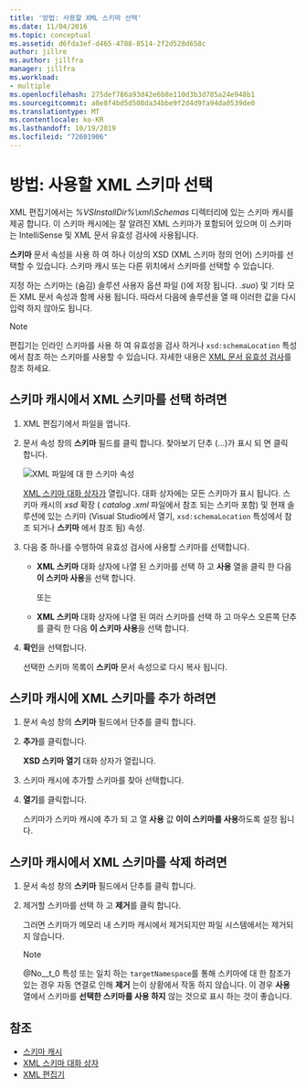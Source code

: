 ```yaml
---
title: '방법: 사용할 XML 스키마 선택'
ms.date: 11/04/2016
ms.topic: conceptual
ms.assetid: d6fda3ef-d465-4788-8514-2f2d528d658c
author: jillre
ms.author: jillfra
manager: jillfra
ms.workload:
- multiple
ms.openlocfilehash: 275def786a93d42e6b8e110d3b3d785a24e948b1
ms.sourcegitcommit: a8e8f4bd5d508da34bbe9f2d4d9fa94da0539de0
ms.translationtype: MT
ms.contentlocale: ko-KR
ms.lasthandoff: 10/19/2019
ms.locfileid: "72601906"
---
```

# <a name="how-to-select-the-xml-schemas-to-use"></a>방법: 사용할 XML 스키마 선택

XML 편집기에서는 *%VSInstallDir%\xml\Schemas* 디렉터리에 있는 스키마 캐시를 제공 합니다. 이 스키마 캐시에는 잘 알려진 XML 스키마가 포함되어 있으며 이 스키마는 IntelliSense 및 XML 문서 유효성 검사에 사용됩니다.

**스키마** 문서 속성을 사용 하 여 하나 이상의 XSD (XML 스키마 정의 언어) 스키마를 선택할 수 있습니다. 스키마 캐시 또는 다른 위치에서 스키마를 선택할 수 있습니다.

지정 하는 스키마는 (숨김) 솔루션 사용자 옵션 파일 ()에 저장 됩니다. *.suo*) 및 기타 모든 XML 문서 속성과 함께 사용 됩니다. 따라서 다음에 솔루션을 열 때 이러한 값을 다시 입력 하지 않아도 됩니다.

> [!NOTE]
> 편집기는 인라인 스키마를 사용 하 여 유효성을 검사 하거나 `xsd:schemaLocation` 특성에서 참조 하는 스키마를 사용할 수 있습니다. 자세한 내용은 [XML 문서 유효성 검사](../xml-tools/xml-document-validation.md)를 참조 하세요.

## <a name="to-select-an-xml-schema-from-the-schema-cache"></a>스키마 캐시에서 XML 스키마를 선택 하려면

1. XML 편집기에서 파일을 엽니다.

2. 문서 속성 창의 **스키마** 필드를 클릭 합니다. 찾아보기 단추 (...)가 표시 되 면 클릭 합니다.

   ![XML 파일에 대 한 스키마 속성](media/properties-schemas.png)

   [XML 스키마 대화 상자가](xml-schemas-dialog-box.md) 열립니다. 대화 상자에는 모든 스키마가 표시 됩니다. 스키마 캐시의 *xsd* 확장 ( *catalog .xml* 파일에서 참조 되는 스키마 포함) 및 현재 솔루션에 있는 스키마 (Visual Studio에서 열기, `xsd:schemaLocation` 특성에서 참조 되거나 **스키마** 에서 참조 됨) 속성.

3. 다음 중 하나를 수행하여 유효성 검사에 사용할 스키마를 선택합니다.

   - **XML 스키마** 대화 상자에 나열 된 스키마를 선택 하 고 **사용** 열을 클릭 한 다음 **이 스키마 사용**을 선택 합니다.

     또는

   - **XML 스키마** 대화 상자에 나열 된 여러 스키마를 선택 하 고 마우스 오른쪽 단추를 클릭 한 다음 **이 스키마 사용**을 선택 합니다.

4. **확인**을 선택합니다.

   선택한 스키마 목록이 **스키마** 문서 속성으로 다시 복사 됩니다.

## <a name="to-add-an-xml-schema-to-the-schema-cache"></a>스키마 캐시에 XML 스키마를 추가 하려면

1. 문서 속성 창의 **스키마** 필드에서 단추를 클릭 합니다.

2. **추가**를 클릭합니다.

   **XSD 스키마 열기** 대화 상자가 열립니다.

3. 스키마 캐시에 추가할 스키마를 찾아 선택합니다.

4. **열기**를 클릭합니다.

   스키마가 스키마 캐시에 추가 되 고 열 **사용** 값 **이이 스키마를 사용**하도록 설정 됩니다.

## <a name="to-delete-an-xml-schema-from-the-schema-cache"></a>스키마 캐시에서 XML 스키마를 삭제 하려면

1. 문서 속성 창의 **스키마** 필드에서 단추를 클릭 합니다.

2. 제거할 스키마를 선택 하 고 **제거**를 클릭 합니다.

   그러면 스키마가 메모리 내 스키마 캐시에서 제거되지만 파일 시스템에서는 제거되지 않습니다.

   > [!NOTE]
   > @No__t_0 특성 또는 일치 하는 `targetNamespace`를 통해 스키마에 대 한 참조가 있는 경우 자동 연결로 인해 **제거** 는이 상황에서 작동 하지 않습니다. 이 경우 **사용** 열에서 스키마를 **선택한 스키마를 사용 하지** 않는 것으로 표시 하는 것이 좋습니다.

## <a name="see-also"></a>참조

- [스키마 캐시](../xml-tools/schema-cache.md)
- [XML 스키마 대화 상자](../xml-tools/xml-schemas-dialog-box.md)
- [XML 편집기](../xml-tools/xml-editor.md)